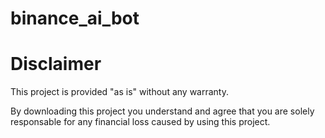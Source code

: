 # binance_ai_bot

# Disclaimer #

This project is provided "as is" without any warranty.

By downloading this project you understand and agree that you are solely responsable for any financial loss caused by using this project.
